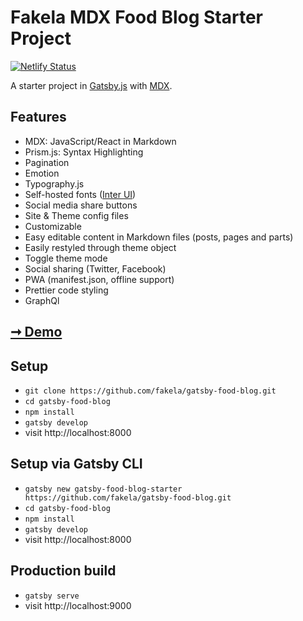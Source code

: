 # Fakela MDX Food Blog Starter Project


[![Netlify Status](https://api.netlify.com/api/v1/badges/c9ac63e4-56e0-4d31-a1c5-22ea022eccce/deploy-status)](https://app.netlify.com/sites/fakela-gatsby-foodblog/deploys)


A starter project in [Gatsby.js](https://www.gatsbyjs.org/) with [MDX](https://github.com/mdx-js/mdx).


## Features

- MDX: JavaScript/React in Markdown
- Prism.js: Syntax Highlighting
- Pagination
- Emotion
- Typography.js
- Self-hosted fonts ([Inter UI](https://rsms.me/inter/))
- Social media share buttons
- Site & Theme config files
- Customizable
- Easy editable content in Markdown files (posts, pages and parts)
- Easily restyled through theme object
- Toggle theme mode
- Social sharing (Twitter, Facebook)
- PWA (manifest.json, offline support)
- Prettier code styling
- GraphQl

## [➞ Demo](https://fakela-gatsby-foodblog.netlify.com/)

## Setup

- `git clone https://github.com/fakela/gatsby-food-blog.git`
- `cd gatsby-food-blog`
- `npm install`
- `gatsby develop`
- visit http://localhost:8000

## Setup via Gatsby CLI

- `gatsby new gatsby-food-blog-starter https://github.com/fakela/gatsby-food-blog.git`
- `cd gatsby-food-blog`
- `npm install`
- `gatsby develop`
- visit http://localhost:8000

## Production build
- `gatsby serve `
- visit http://localhost:9000

